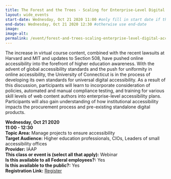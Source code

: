 ```yaml
---
title: The Forest and the Trees - Scaling for Enterprise-Level Digital Accessibility
layout: wide_events
start-date: Wednesday, Oct 21 2020 11:00 #only fill in start date if the events spans multiple days
end-date: Wednesday, Oct 21 2020 12:30 #otherwise use end-date
image:
image-alt: 
permalink: /event/forest-and-trees-scaling-enterprise-level-digital-accessibility/
---
```


The increase in virtual course content, combined with the recent lawsuits at Harvard and MIT and updates to Section 508, have pushed online accessibility into the forefront of higher education awareness. With the advent of global accessibility standards and the push for uniformity in online accessibility, the University of Connecticut is in the process of developing its own standards for universal digital accessibility. As a result of this discussion, participants will learn to incorporate consideration of policies, automated and manual compliance testing, and training for various skill levels of web content authors into enterprise-level accessibility plans. Participants will also gain understanding of how institutional accessibility impacts the procurement process and pre-existing standalone digital products.

**Wednesday, Oct 21 2020**    
**11:00 - 12:30**  
**Topic Area:** Manage projects to ensure accessibility  
**Target Audience:** Higher education professionals, CIOs, Leaders of small accessibility offices  
**Provider:** IAAP  
**This class or event is (select all that apply):** Webinar  
**Is this available to all Federal employees?:** Yes  
**Is this available to the public?:** Yes  
**Registration Link:** <a href="https://www.accessibilityassociation.org/s/archived-webinar-details?id=a0A3p000014wdWuEAI" aria-label="Event Registration Link (opens in a new window)" target="_blank">Register</a>